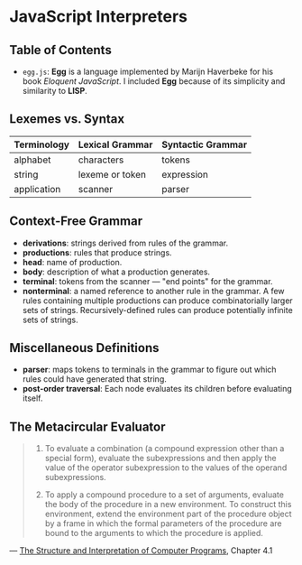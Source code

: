 # JavaScript Interpreters

## Table of Contents
- `egg.js`: **Egg** is a language implemented by Marijn Haverbeke for his book *Eloquent JavaScript*. 
I included **Egg** because of its simplicity and similarity to **LISP**.

## Lexemes vs. Syntax
| Terminology | Lexical Grammar | Syntactic Grammar |
| ----------- | --------------- | ----------------- |
| alphabet    | characters      | tokens            |
| string      | lexeme or token | expression        |
| application | scanner         | parser            |

## Context-Free Grammar
- **derivations**: strings derived from rules of the grammar.
- **productions**: rules that produce strings.
- **head**: name of production.
- **body**: description of what a production generates.
- **terminal**: tokens from the scanner — "end points" for the grammar.
- **nonterminal**: a named reference to another rule in the grammar. A few rules containing multiple productions can produce combinatorially larger sets of strings. Recursively-defined rules can produce potentially infinite sets of strings.

## Miscellaneous Definitions
- **parser**: maps tokens to terminals in the grammar to figure out which rules could have generated that string.
- **post-order traversal**: Each node evaluates its children before evaluating itself.

## The Metacircular Evaluator

> 1. To evaluate a combination (a compound expression other than a special form), evaluate the subexpressions and then apply the value of the operator subexpression  to the values of the operand subexpressions.
>
> 2. To apply a compound procedure to a set of arguments, evaluate the body of the procedure in a new environment. To construct this environment, extend the environment part of the procedure object by a frame in which the formal parameters of the procedure are bound to the arguments to which the procedure is applied.

— [The Structure and Interpretation of Computer Programs](https://mitpress.mit.edu/sites/default/files/sicp/full-text/book/book-Z-H-26.html), Chapter 4.1
